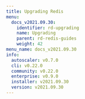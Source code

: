```yaml
---
title: Upgrading Redis
menu:
  docs_v2021.09.30:
    identifier: rd-upgrading
    name: Upgrading
    parent: rd-redis-guides
    weight: 42
menu_name: docs_v2021.09.30
info:
  autoscaler: v0.7.0
  cli: v0.22.0
  community: v0.22.0
  enterprise: v0.9.0
  installer: v2021.09.30
  version: v2021.09.30
---
```


